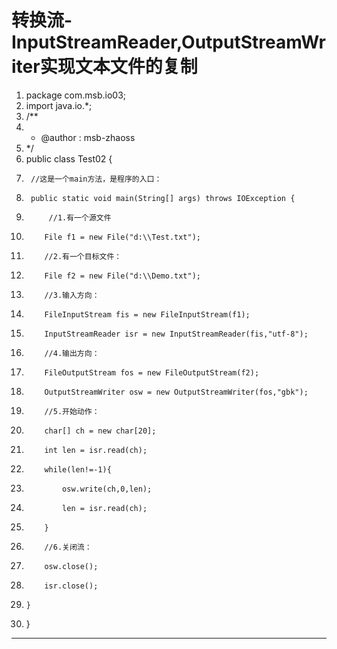 ﻿
# 转换流-InputStreamReader,OutputStreamWriter实现文本文件的复制




1.  package com.msb.io03;
2.  import java.io.*;
3.  /**
4.   * @author : msb-zhaoss
5.   */
6.  public class Test02 {
7.      //这是一个main方法，是程序的入口：
8.      public static void main(String[] args) throws IOException {
9.          //1.有一个源文件
10.         File f1 = new File("d:\\Test.txt");
11.         //2.有一个目标文件：
12.         File f2 = new File("d:\\Demo.txt");
13.         //3.输入方向：
14.         FileInputStream fis = new FileInputStream(f1);
15.         InputStreamReader isr = new InputStreamReader(fis,"utf-8");
16.         //4.输出方向：
17.         FileOutputStream fos = new FileOutputStream(f2);
18.         OutputStreamWriter osw = new OutputStreamWriter(fos,"gbk");
19.         //5.开始动作：
20.         char[] ch = new char[20];
21.         int len = isr.read(ch);
22.         while(len!=-1){
23.             osw.write(ch,0,len);
24.             len = isr.read(ch);
25.         }
26.         //6.关闭流：
27.         osw.close();
28.         isr.close();
29.     }
30. }

 






------------------------------------------------------------

